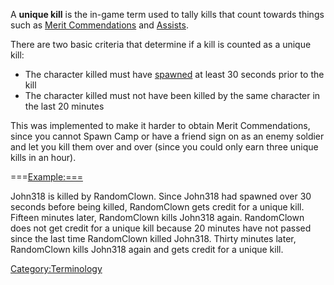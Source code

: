 A **unique kill** is the in-game term used to tally kills that count
towards things such as [Merit
Commendations](Merit_Commendation "wikilink") and
[Assists](Assist "wikilink").

There are two basic criteria that determine if a kill is counted as a
unique kill:

-   The character killed must have [spawned](spawn "wikilink") at least
    30 seconds prior to the kill
-   The character killed must not have been killed by the same character
    in the last 20 minutes

This was implemented to make it harder to obtain Merit Commendations,
since you cannot Spawn Camp or have a friend sign on as an enemy soldier
and let you kill them over and over (since you could only earn three
unique kills in an hour).

===<Example:===>


John318 is killed by RandomClown. Since John318 had spawned over 30
seconds before being killed, RandomClown gets credit for a unique kill.
Fifteen minutes later, RandomClown kills John318 again. RandomClown does
not get credit for a unique kill because 20 minutes have not passed
since the last time RandomClown killed John318. Thirty minutes later,
RandomClown kills John318 again and gets credit for a unique kill.

[Category:Terminology](Category:Terminology "wikilink")